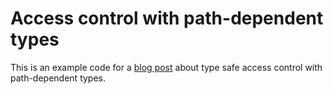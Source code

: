 Access control with path-dependent types
========

This is an example code for a [blog post](http://rtimush.blogspot.com/2012/09/access-control-with-path-dependent-types.html) about type safe access control with path-dependent types.
